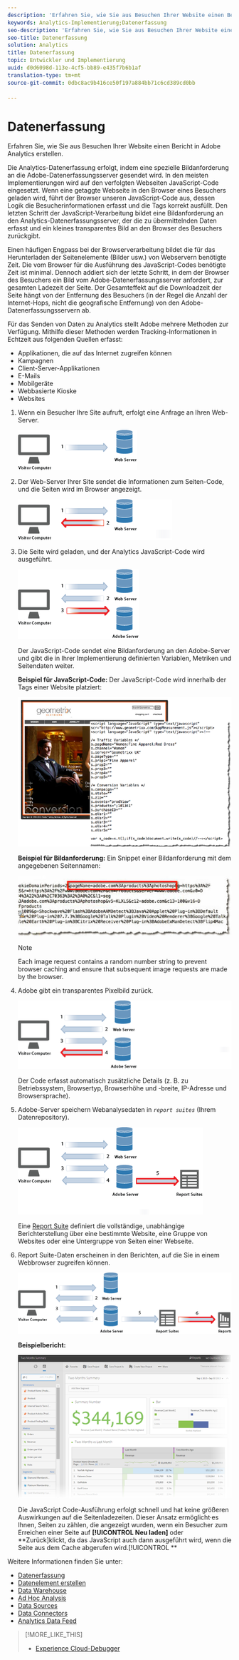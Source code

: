 ```yaml
---
description: 'Erfahren Sie, wie Sie aus Besuchen Ihrer Website einen Bericht in Adobe Analytics erstellen. '
keywords: Analytics-Implementierung;Datenerfassung
seo-description: 'Erfahren Sie, wie Sie aus Besuchen Ihrer Website einen Bericht in Adobe Analytics erstellen. '
seo-title: Datenerfassung
solution: Analytics
title: Datenerfassung
topic: Entwickler und Implementierung
uuid: d0d6098d-113e-4cf5-bb89-e435f7b6b1af
translation-type: tm+mt
source-git-commit: 0dbc8ac9b416ce50f197a884bb71c6cd389cd0bb

---
```



# Datenerfassung

Erfahren Sie, wie Sie aus Besuchen Ihrer Website einen Bericht in Adobe Analytics erstellen. 

Die Analytics-Datenerfassung erfolgt, indem eine spezielle Bildanforderung an die Adobe-Datenerfassungsserver gesendet wird. In den meisten Implementierungen wird auf den verfolgten Webseiten JavaScript-Code eingesetzt. Wenn eine getaggte Webseite in den Browser eines Besuchers geladen wird, führt der Browser unseren JavaScript-Code aus, dessen Logik die Besucherinformationen erfasst und die Tags korrekt ausfüllt. Den letzten Schritt der JavaScript-Verarbeitung bildet eine Bildanforderung an den Analytics-Datenerfassungsserver, der die zu übermittelnden Daten erfasst und ein kleines transparentes Bild an den Browser des Besuchers zurückgibt.

Einen häufigen Engpass bei der Browserverarbeitung bildet die für das Herunterladen der Seitenelemente (Bilder usw.) von Webservern benötigte Zeit. Die vom Browser für die Ausführung des JavaScript-Codes benötigte Zeit ist minimal. Dennoch addiert sich der letzte Schritt, in dem der Browser des Besuchers ein Bild vom Adobe-Datenerfassungsserver anfordert, zur gesamten Ladezeit der Seite. Der Gesamteffekt auf die Downloadzeit der Seite hängt von der Entfernung des Besuchers (in der Regel die Anzahl der Internet-Hops, nicht die geografische Entfernung) von den Adobe-Datenerfassungsservern ab.

Für das Senden von Daten zu Analytics stellt Adobe mehrere Methoden zur Verfügung. Mithilfe dieser Methoden werden Tracking-Informationen in Echtzeit aus folgenden Quellen erfasst:

* Applikationen, die auf das Internet zugreifen können
* Kampagnen
* Client-Server-Applikationen
* E-Mails
* Mobilgeräte
* Webbasierte Kioske
* Websites

<!-- 

<p>Need to reconcile with Data Collection topics in the user guide, in this guide, and in reference. </p>

 -->

1. Wenn ein Besucher Ihre Site aufruft, erfolgt eine Anfrage an Ihren Web-Server.

   ![](assets/how-data-is-collected-1.png)

1. Der Web-Server Ihrer Site sendet die Informationen zum Seiten-Code, und die Seiten wird im Browser angezeigt.

   ![](assets/how-data-is-collected-2.png)

1. Die Seite wird geladen, und der Analytics JavaScript-Code wird ausgeführt.

   ![](assets/how-data-is-collected-3.png)

   Der JavaScript-Code sendet eine Bildanforderung an den Adobe-Server und gibt die in Ihrer Implementierung definierten Variablen, Metriken und Seitendaten weiter.

   **Beispiel für JavaScript-Code:** Der JavaScript-Code wird innerhalb der Tags einer Website platziert:

   ![](assets/code-example-geometrixx.png)

   **Beispiel für Bildanforderung:** Ein Snippet einer Bildanforderung mit dem angegebenen Seitennamen:

   ![](assets/image-request-snippet.png)

   >[!NOTE]
   >
   >Each image request contains a random number string to prevent browser caching and ensure that subsequent image requests are made by the browser.

1. Adobe gibt ein transparentes Pixelbild zurück.

   ![](assets/how-data-is-collected-4.png)

   Der Code erfasst automatisch zusätzliche Details (z. B. zu Betriebssystem, Browsertyp, Browserhöhe und -breite, IP-Adresse und Browsersprache).

1. Adobe-Server speichern Webanalysedaten in *`report suites`* (Ihrem Datenrepository).

   ![](assets/how-data-is-collected-5.png)

   Eine [Report Suite](https://marketing.adobe.com/resources/help/en_US/reference/report_suites_admin.html) definiert die vollständige, unabhängige Berichterstellung über eine bestimmte Website, eine Gruppe von Websites oder eine Untergruppe von Seiten einer Webseite.

1. Report Suite-Daten erscheinen in den Berichten, auf die Sie in einem Webbrowser zugreifen können.

   ![](assets/how-data-is-collected-6.png)

   **Beispielbericht:**

   ![](assets/two-months-summary-project.png)

   Die JavaScript Code-Ausführung erfolgt schnell und hat keine größeren Auswirkungen auf die Seitenladezeiten. Dieser Ansatz ermöglicht·es Ihnen, Seiten zu zählen, die angezeigt wurden, wenn ein Besucher zum Erreichen einer Seite auf **[!UICONTROL Neu laden]** oder **Zurück]klickt, da das JavaScript auch dann ausgeführt wird, wenn die Seite aus dem Cache abgerufen wird.[!UICONTROL **

Weitere Informationen finden Sie unter:

* [Datenerfassung](../../implement/js-implementation/data-collection/query-parameters.md)
* [Datenelement erstellen](../../implement/c-implement-with-dtm/t-data-element.md#task_962EF08CE2AE49B3B739295F6E4792C2)
* [Data Warehouse](https://marketing.adobe.com/resources/help/en_US/reference/data_warehouse.html)
* [Ad Hoc Analysis ](https://marketing.adobe.com/resources/help/en_US/dsc/c_getting_started.html)
* [Data Sources](https://marketing.adobe.com/resources/help/en_US/whitepapers/ftp/ftp_datasources.html)
* [Data Connectors](https://marketing.adobe.com/resources/help/en_US/whitepapers/ftp/ftp_genesis.html)
* [Analytics Data Feed](/help/export/analytics-data-feed/c-getstarted/data-feed-overview.md)

>[!MORE_LIKE_THIS]
>       
>* [Experience Cloud-Debugger](/help/implement/impl-testing/debugger.md)


